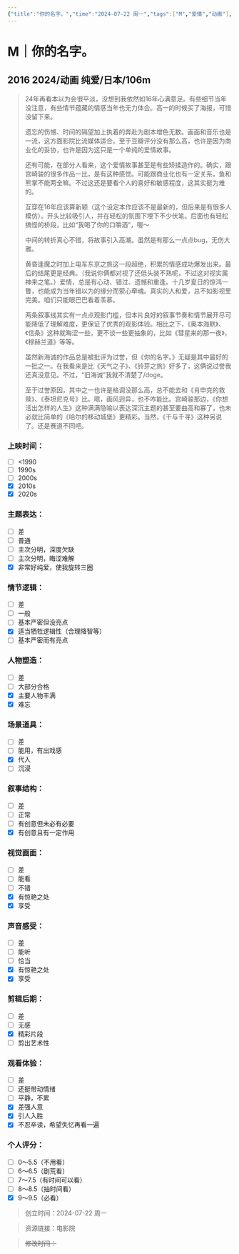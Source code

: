 ```yaml
---
{"title":"你的名字。","time":"2024-07-22 周一","tags":["M","爱情","动画"],"rating":"9.5","dg-publish":true,"permalink":"/300 评价/M电影/新近看过/你的名字。/","dgPassFrontmatter":true,"created":"2024-07-22T17:31:05.164+08:00","updated":"2024-07-22T19:17:22.689+08:00"}
---
```


# M｜你的名字。
## 2016 2024/动画 纯爱/日本/106m
>24年再看本以为会很平淡，没想到我依然如16年心满意足。有些细节当年没注意，有些情节蕴藏的情感当年也无力体会。高一的时候买了海报，可惜没留下来。
>
>遗忘的伤憾、时间的隔望加上执着的奔赴为剧本增色无数。画面和音乐也是一流，这方面影院比流媒体适合。至于豆瓣评分没有那么高，也许是因为商业化的妥协，也许是因为这只是一个单纯的爱情故事。
>
>还有可能，在部分人看来，这个爱情故事甚至是有些矫揉造作的。确实，跟宫崎骏的很多作品一比，是有这种感觉。可能跟商业化也有一定关系，鱼和熊掌不能两全嘛。不过这还是要看个人的喜好和敏感程度，这其实挺为难的。
>
>互穿在16年应该算新颖（这个设定本作应该不是最新的，但后来是有很多人模仿）。开头比较吸引人，并在轻松的氛围下埋下不少伏笔。后面也有轻松搞怪的桥段，比如“我喝了你的口嚼酒”，喔～
>
>中间的转折真心不错，将故事引入高潮。虽然是有那么一点点bug，无伤大雅。
>
>黄昏逢魔之时加上电车东京之旅这一段超绝，积累的情感成功爆发出来。最后的结尾更是经典。（我说你俩都对视了还低头装不熟呢，不过这对视实属神来之笔。）爱情，总是有心动、错过、遗憾和重逢。十几岁夏日的惊鸿一瞥，也能成为当年错以为的缘分而萦心牵魂。真实的人和爱，总不如影视里完美。咱们只能眼巴巴看着羡慕。
>
>两条叙事线其实有一点点观影门槛，但本片良好的叙事节奏和情节展开尽可能降低了理解难度，更保证了优秀的观影体验。相比之下，《奥本海默》、《信条》这种就晦涩一些，更不谈一些更抽象的，比如《彗星来的那一夜》，《穆赫兰道》等等。
>
>虽然新海诚的作品总是被批评为过誉，但《你的名字。》无疑是其中最好的一批之一。在我看来是比《天气之子》、《铃芽之旅》好多了，这俩说过誉我还真没意见。不过，“旧海诚”我就不清楚了/doge。
>
>至于过誉原因，其中之一也许是格调没那么高，总不能去和《肖申克的救赎》、《泰坦尼克号》比。嗯，画风迥异，也不咋能比。宫崎骏那边，《你想活出怎样的人生》这种满满隐喻以表达深沉主题的甚至要曲高和寡了，也未必就比简单的《哈尔的移动城堡》更精彩。当然，《千与千寻》这种另说了。还是赛道不同吧。
### 上映时间：
- [ ] <1990
- [ ] 1990s
- [ ] 2000s
- [x] 2010s
- [x] 2020s
### 主题表达：
- [ ] 差
- [ ] 普通
- [ ] 主次分明，深度欠缺
- [ ] 主次分明，晦涩难解
- [x] 非常好纯爱，使我旋转三圈
### 情节逻辑：
- [ ] 差
- [ ] 一般
- [ ] 基本严密但没亮点
- [x] 适当牺牲逻辑性（合理降智等）
- [ ] 基本严密而有亮点
### 人物塑造：
- [ ] 差
- [ ] 大部分合格
- [x] 主要人物丰满
- [x] 难忘
### 场景道具：
- [ ] 差
- [ ] 能用，有出戏感
- [x] 代入
- [ ] 沉浸
### 叙事结构：
- [ ] 差
- [ ] 正常
- [ ] 有创意但未必有必要
- [x] 有创意且有一定作用
### 视觉画面：
- [ ] 差
- [ ] 能看
- [ ] 不错
- [x] 有惊艳之处
- [x] 享受
### 声音感受：
- [ ] 差
- [ ] 能听
- [ ] 恰当
- [x] 有惊艳之处
- [x] 享受
### 剪辑后期：
- [ ] 差
- [ ] 无感
- [x] 精彩片段
- [ ] 剪出艺术性
### 观看体验：
- [ ] 差
- [ ] 还挺带动情绪
- [ ] 平静，不累
- [x] 差强人意
- [x] 引人入胜
- [x] 不忍卒读，希望失忆再看一遍
### 个人评分：
- [ ] 0～5.5（不用看）
- [ ] 6～6.5（剧荒看）
- [ ] 7～7.5（有时间可以看）
- [ ] 8～8.5（抽时间看）
- [x] 9～9.5（必看）

>创立时间：2024-07-22 周一

>资源链接：电影院

>~~修改时间：~~



